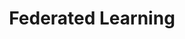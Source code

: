 ---
layout: distill
it_title:
title: Federated Learning
university: Department of Computer Science, University of Torino
course: Etica, Società e Privacy - Master degree in Computer Science
site:
years: [2021/22,2022/23]
last_year: 2023
category: lectures
slides: ../assets/pdf/FL_privacy.pdf
---